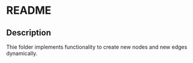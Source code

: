 # README

## Description

Thie folder implements functionality to create new nodes and new edges dynamically.
